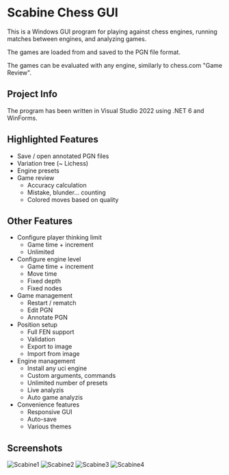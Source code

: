 # Scabine Chess GUI
This is a Windows GUI program for playing against chess engines, running matches between engines, and analyzing games.

The games are loaded from and saved to the PGN file format.

The games can be evaluated with any engine, similarly to chess.com "Game Review".

## Project Info
The program has been written in Visual Studio 2022 using .NET 6 and WinForms.
## Highlighted Features
- Save / open annotated PGN files
- Variation tree (~ Lichess)
- Engine presets
- Game review
  - Accuracy calculation
  - Mistake, blunder... counting
  - Colored moves based on quality
## Other Features
- Configure player thinking limit
  - Game time + increment
  - Unlimited
- Configure engine level
  - Game time + increment
  - Move time
  - Fixed depth
  - Fixed nodes
- Game management
  - Restart / rematch
  - Edit PGN
  - Annotate PGN
- Position setup
  - Full FEN support
  - Validation
  - Export to image
  - Import from image
- Engine management
  - Install any uci engine
  - Custom arguments, commands
  - Unlimited number of presets
  - Live analyzis
  - Auto game analyzis
- Convenience features
  - Responsive GUI
  - Auto-save
  - Various themes
## Screenshots
![Scabine1](https://github.com/user-attachments/assets/05c92815-26b0-4f72-afae-dc95a8afb498)
![Scabine2](https://github.com/user-attachments/assets/a408e92f-13e8-4543-96c7-e98655c4dfa2)
![Scabine3](https://github.com/user-attachments/assets/d1403b25-78e1-42b2-81c4-eb590e62344e)
![Scabine4](https://github.com/user-attachments/assets/11b5e695-7b2c-4bf0-b7d4-8388f5eb420c)

